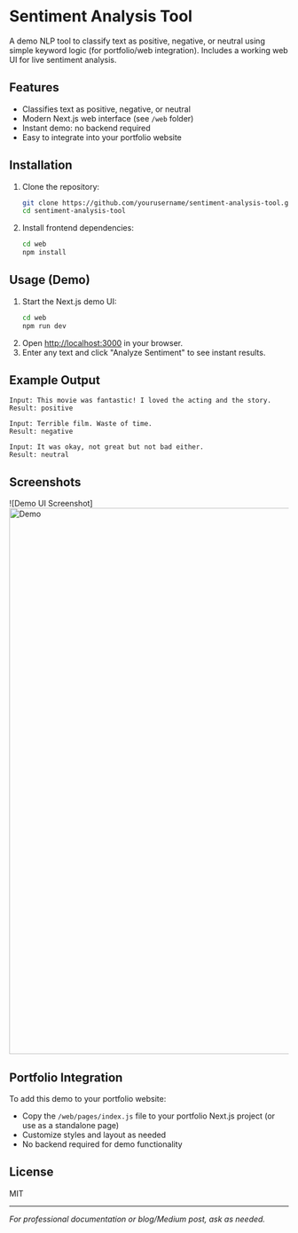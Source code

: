 # Sentiment Analysis Tool

A demo NLP tool to classify text as positive, negative, or neutral using simple keyword logic (for portfolio/web integration). Includes a working web UI for live sentiment analysis.

## Features
- Classifies text as positive, negative, or neutral
- Modern Next.js web interface (see `/web` folder)
- Instant demo: no backend required
- Easy to integrate into your portfolio website

## Installation

1. Clone the repository:
   ```bash
   git clone https://github.com/yourusername/sentiment-analysis-tool.git
   cd sentiment-analysis-tool
   ```
2. Install frontend dependencies:
   ```bash
   cd web
   npm install
   ```

## Usage (Demo)

1. Start the Next.js demo UI:
   ```bash
   cd web
   npm run dev
   ```
2. Open [http://localhost:3000](http://localhost:3000) in your browser.
3. Enter any text and click "Analyze Sentiment" to see instant results.

## Example Output
```
Input: This movie was fantastic! I loved the acting and the story.
Result: positive

Input: Terrible film. Waste of time.
Result: negative

Input: It was okay, not great but not bad either.
Result: neutral
```

## Screenshots

![Demo UI Screenshot]
<img width="1460" height="985" alt="Demo" src="https://github.com/user-attachments/assets/58d8b952-7374-4460-9166-90f1660c4016" />

## Portfolio Integration

To add this demo to your portfolio website:
- Copy the `/web/pages/index.js` file to your portfolio Next.js project (or use as a standalone page)
- Customize styles and layout as needed
- No backend required for demo functionality

## License
MIT

---
*For professional documentation or blog/Medium post, ask as needed.*
